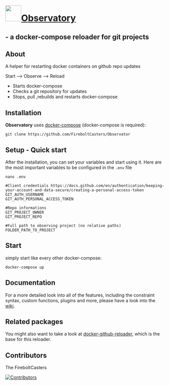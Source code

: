 <h1><a href="https://github.com/FireboltCasters/Observatory"><img src="https://raw.githubusercontent.com/FireboltCasters/Observatory/main/logo.png" width="50" heigth="50" /></a><a href="https://github.com/FireboltCasters/Observatory">Observatory</a></h1><h2> - a docker-compose reloader for git projects</h2>

## About

A helper for restarting docker containers on github repo updates

Start --> Observe --> Reload

- Starts docker-compose
- Checks a git repository for updates
- Stops, pull ,rebuilds and restarts docker-compose


## Installation

**Observatory** uses [docker-compose](https://docs.docker.com/compose/install/) (docker-compose is required):

```console
git clone https://github.com/FireboltCasters/Observator
```

## Setup - Quick start

After the installation, you can set your variables and start using it.
Here are the most important variables to be configured in the ```.env``` file

```console
nano .env
```

```.env
#Client credentials https://docs.github.com/en/authentication/keeping-your-account-and-data-secure/creating-a-personal-access-token
GIT_AUTH_USERNAME
GIT_AUTH_PERSONAL_ACCESS_TOKEN

#Repo informations
GIT_PROJECT_OWNER
GIT_PROJECT_REPO

#Full path to observing project (no relative paths)
FOLDER_PATH_TO_PROJECT
```

## Start

simply start like every other docker-compose:

```console
docker-compose up
```

## Documentation

For a more detailed look into all of the features, including the constraint syntax, custom functions, plugins and more, please have a look into the [wiki](https://github.com/FireboltCasters/Observatory/wiki).

## Related packages

You might also want to take a look at [docker-github-reloader](https://github.com/FireboltCasters/docker-github-reloader), which is the base for this reloader.

## Contributors

The FireboltCasters

<a href="https://github.com/FireboltCasters/docker-github-reloader"><img src="https://contrib.rocks/image?repo=FireboltCasters/docker-github-reloader" alt="Contributors" /></a>
